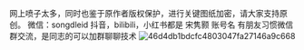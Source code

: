 网上喷子太多，同时也鉴于原作者版权保护，进行关键图纸加密，请大家支持原创。
微信：songdleid
抖音，bilibili，小红书都是 宋隽颢  账号名
有朋友习惯微信群交流，是同志的可以加群聊聊技术
![46d4db1bdcfc4803047fa27146a9c668](https://github.com/user-attachments/assets/f30965fd-9e21-4e6c-b365-925b707ac361)
